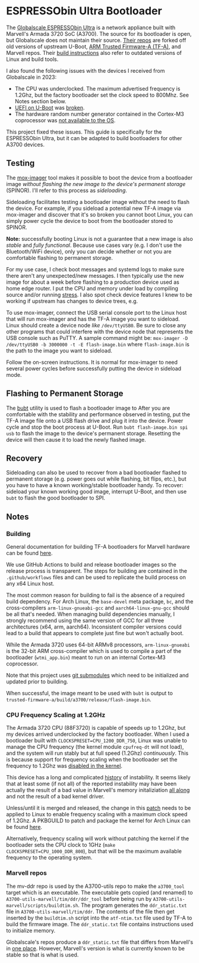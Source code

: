 # ESPRESSObin Ultra Bootloader

The [Globalscale ESPRESSObin Ultra](https://globalscaletechnologies.com/product/espressobin-ultra/) is a network appliance built with Marvell's Armada 3720 SoC (A3700). The source for its bootloader is open, but Globalscale does not maintain their source. [Their repos](https://github.com/globalscaletechnologies) are forked off old versions of upstream U-Boot, [ARM Trusted Firmware-A (TF-A)](https://www.trustedfirmware.org/projects/tf-a), and Marvell repos. Their [build instructions](https://espressobin.net/espressobin-ultra-build-instruction/) also refer to outdated versions of Linux and build tools.

I also found the following issues with the devices I received from Globalscale in 2023:
* The CPU was underclocked. The maximum advertised frequency is 1.2Ghz, but the factory bootloader set the clock speed to 800Mhz. See Notes section below.
* [UEFI on U-Boot](https://docs.u-boot.org/en/latest/develop/uefi/uefi.html) was [broken](https://lore.kernel.org/regressions/NpVfaMj--3-9@bens.haus/T/).
* The hardware random number generator contained in the Cortex-M3 coprocessor was [not available to the OS](https://gitlab.nic.cz/turris/mox-boot-builder).

This project fixed these issues. This guide is specifically for the ESPRESSObin Ultra, but it can be adapted to build bootloaders for other A3700 devices.

## Testing
The [mox-imager](https://gitlab.nic.cz/turris/mox-imager) tool makes it possible to boot the device from a bootloader image *without flashing the new image to the device's permanent storage* (SPINOR). I'll refer to this process as *sideloading*.

Sideloading facilitates testing a bootloader image without the need to flash the device. For example, if you sideload a potential new TF-A image via mox-imager and discover that it's so broken you cannot boot Linux, you can simply power cycle the device to boot from the bootloader stored to SPINOR.

**Note:** successfully booting Linux is not a guarantee that a new image is also *stable* and *fully functional*. Because use cases vary (e.g. I don't use the Bluetooth/WiFi device), only you can decide whether or not you are comfortable flashing to permanent storage.

For my use case, I check boot messages and systemd logs to make sure there aren't any unexpected/new messages. I then typically use the new image for about a week before flashing to a production device used as home edge router. I put the CPU and memory under load by compiling source and/or running [stress](https://github.com/resurrecting-open-source-projects/stress). I also spot check device features I knew to be working if upstream has changes to device trees, e.g.

To use mox-imager, connect the USB serial console port to the Linux host that will run mox-imager and has the TF-A image you want to sideload. Linux should create a device node *like* `/dev/ttyUSB0`. Be sure to close any other programs that could interfere with the device node that represents the USB console such as PuTTY. A sample command might be: `mox-imager -D /dev/ttyUSB0 -b 3000000 -t -E flash-image.bin` where `flash-image.bin` is the path to the image you want to sideload.

Follow the on-screen instructions. It is normal for mox-imager to need several power cycles before successfully putting the device in sideload mode.

## Flashing to Permanent Storage
The [bubt](https://source.denx.de/u-boot/u-boot/-/blob/master/doc/mvebu/cmd/bubt.txt) utility is used to flash a bootloader image to   After you are comfortable with the stability and performance observed in testing, put the TF-A image file onto a USB flash drive and plug it into the device. Power cycle and stop the boot process at U-Boot. Run `bubt flash-image.bin spi usb` to flash the image to the device's permanent storage. Resetting the device will then cause it to load the newly flashed image.

## Recovery
Sideloading can also be used to recover from a bad bootloader flashed to permanent storage (e.g. power goes out while flashing, bit flips, etc.), but you have to have a known working/stable bootloader handy. To recover: sideload your known working good image, interrupt U-Boot, and then use `bubt` to flash the good bootloader to SPI.

## Notes

### Building
General documentation for building TF-A bootloaders for Marvell hardware can be found [here](https://trustedfirmware-a.readthedocs.io/en/stable/plat/marvell/armada/build.html).

We use GitHub Actions to build and release bootloader images so the release process is transparent. The steps for building are contained in the `.github/workflows` files and can be used to replicate the build process on any x64 Linux host.

The most common reason for building to fail is the absence of a required build dependency. For Arch Linux, the `base-devel` meta package, `bc`, and the cross-compilers `arm-linux-gnueabi-gcc` and `aarch64-linux-gnu-gcc` should be all that's needed. When managing build dependencies manually, I strongly recommend using the same version of GCC for all three architectures (x64, arm, aarch64). Inconsistent compiler versions could lead to a build that appears to complete just fine but won't actually boot.

While the Armada 3720 uses 64-bit ARMv8 processors, `arm-linux-gnueabi` is the 32-bit ARM cross-compiler which is used to compile a part of the bootloader (`wtmi_app.bin`) meant to run on an internal Cortex-M3 coprocessor.

Note that this project uses [git submodules](https://git-scm.com/book/en/v2/Git-Tools-Submodules) which need to be initialized and updated prior to building.

When successful, the image meant to be used with `bubt` is output to `trusted-firmware-a/build/a3700/release/flash-image.bin`.

### CPU Frequency Scaling at 1.2GHz
The Armada 3720 CPU (88F3720) is capable of speeds up to 1.2Ghz, but my devices arrived underclocked by the factory bootloader. When I used a bootloader built with `CLOCKSPRESET=CPU_1200_DDR_750`, Linux was unable to manage the CPU frequency (the kernel module `cpufreq-dt` will not load), and the system will run stably but at full speed (1.2Ghz) *continuously*. This is because support for frequency scaling when the bootloader set the frequency to 1.2Ghz was [disabled in the kernel](https://github.com/torvalds/linux/commit/484f2b7c61b9ae58cc00c5127bcbcd9177af8dfe).

This device has a long and complicated [history](https://github.com/MarvellEmbeddedProcessors/linux-marvell/issues/20) of instability. It seems likely that at least some (if not all) of the reported instability may have been actually the result of a bad value in Marvell's memory initaliziation [all along](https://github.com/MarvellEmbeddedProcessors/mv-ddr-marvell/pull/44) and not the result of a bad kernel driver.

Unless/until it is merged and released, the change in this [patch](https://lore.kernel.org/linux-arm-kernel/20241125211452.14987-1-ben@bens.haus/) needs to be applied to Linux to enable frequency scaling with a maximum clock speed of 1.2Ghz. A PKBGUILD to patch and package the kernel for Arch Linux can be found [here](https://github.com/bschnei/linux-a3700/).

Alternatively, frequency scaling will work without patching the kernel if the bootloader sets the CPU clock to 1GHz (`make CLOCKSPRESET=CPU_1000_DDR_800`), but that will be the maximum available frequency to the operating system.

### Marvell repos
The mv-ddr repo is used by the A3700-utils repo to make the `a3700_tool` target which is an executable. The executable gets copied (and renamed) to `A3700-utils-marvell/tim/ddr/ddr_tool` before being run by `A3700-utils-marvell/scripts/buildtim.sh`. The program generates the `ddr_static.txt` file in `A3700-utils-marvell/tim/ddr`. The contents of the file then get inserted by the `buildtim.sh` script into the `atf-ntim.txt` file used by TF-A to build the firmware image. The `ddr_static.txt` file contains instructions used to initialize memory.

Globalscale's repos produce a `ddr_static.txt` file that differs from Marvell's in [one place](https://github.com/MarvellEmbeddedProcessors/mv-ddr-marvell/commit/4208ad5f2d1cee6125d3047ea1aac90a051e3d16). However, Marvell's version is what is currently known to be stable so that is what is used.
